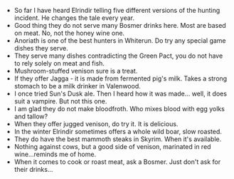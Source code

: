 - So far I have heard Elrindir telling five different versions of the hunting incident. He changes the tale every year.
- Good thing they do not serve many Bosmer drinks here. Most are based on meat. No, not the honey wine one.
- Anoriath is one of the best hunters in Whiterun. Do try any special game dishes they serve.
- They serve many dishes contradicting the Green Pact, you do not have to rely solely on meat and fish.
- Mushroom-stuffed venison sure is a treat.
- If they offer Jagga - it is made from fermented pig's milk. Takes a strong stomach to be a milk drinker in Valenwood.
- I once tried Sun's Dusk ale. Then I heard how it was made... well, it does suit a vampire. But not this one.
- I am glad they do not make bloodfroth. Who mixes blood with egg yolks and tallow?
- When they offer jugged venison, do try it. It is delicious.
- In the winter Elrindir sometimes offers a whole wild boar, slow roasted.
- They do have the best mammoth steaks in Skyrim. When it's available.
- Nothing against cows, but a good side of venison, marinated in red wine...reminds me of home.
- When it comes to cook or roast meat, ask a Bosmer. Just don't ask for their drinks...
